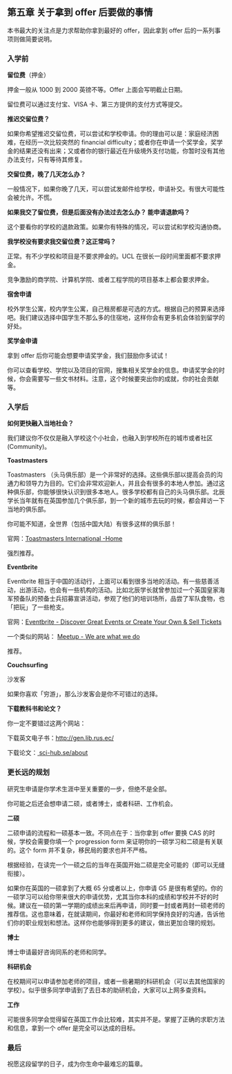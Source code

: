 ## 第五章 关于拿到 offer 后要做的事情



本书最大的关注点是力求帮助你拿到最好的 offer，因此拿到 offer 后的一系列事项则做简要说明。



### 入学前

**留位费**（押金）

押金一般从 1000 到 2000 英镑不等。Offer 上面会写明截止日期。

留位费可以通过支付宝、VISA 卡、第三方提供的支付方式等提交。



**推迟交留位费？**

如果你希望推迟交留位费，可以尝试和学校申请。你的理由可以是：家庭经济困难，在经历一次比较突然的 financial difficulty；或者你在申请一个奖学金，奖学金的结果还没有出来；又或者你的银行最近在升级境外支付功能，你暂时没有其他办法支付，只有等待其修复。



**交留位费，晚了几天怎么办？**

一般情况下，如果你晚了几天，可以尝试发邮件给学校，申请补交。有很大可能性会被允许。不慌。



**如果我交了留位费，但是后面没有办法过去怎么办？ 能申请退款吗？**

这个要看你的学校的退款政策。如果你有特殊的情况，可以尝试和学校沟通协商。



**我学校没有要求我交留位费？这正常吗？**

正常。有不少学校和项目是不要求押金的。UCL 在很长一段时间里面都不要求押金。

竞争激励的商学院、计算机学院、或者工程学院的项目基本上都会要求押金。



**宿舍申请**

校外学生公寓，校内学生公寓，自己租房都是可选的方式。根据自己的预算来选择吧。我们建议选择中国学生不那么多的住宿地，这样你会有更多机会体验到留学的好处。



**奖学金申请**

拿到 offer 后你可能会想要申请奖学金，我们鼓励你多试试！ 

你可以查看学校、学院以及项目的官网，搜集相关奖学金的信息。申请奖学金的时候，你会需要写一些文书材料。注意，这个时候要突出你的成就，你的社会贡献等。



### 入学后

**如何更快融入当地社会？**

我们建议你不仅仅是融入学校这个小社会，也融入到学校所在的城市或者社区 (Community)。



**Toastmasters**

Toastmasters （头马俱乐部）是一个非常好的选择。这些俱乐部以提高会员的沟通力和领导力为目的。它们会非常欢迎新人，并且会有很多的本地人参加。通过这种俱乐部，你能够很快认识到很多本地人。很多学校都有自己的头马俱乐部。北辰学长当年就有在英国参加几个俱乐部，到一个新的城市去玩的时候，都会拜访一下当地的俱乐部。

你可能不知道，全世界（包括中国大陆）有很多这样的俱乐部！

官网：[Toastmasters International -Home](https://www.toastmasters.org/)

强烈推荐。



**Eventbrite**

Eventbrite 相当于中国的活动行，上面可以看到很多当地的活动。有一些慈善活动，出游活动，也会有一些机构的活动。比如北辰学长就曾参加过一个英国皇家海军预备队的预备士兵招募宣讲活动，参观了他们的培训场所，品尝了军队食物，也「把玩」了一些枪支。



官网：[Eventbrite - Discover Great Events or Create Your Own & Sell Tickets](https://www.eventbrite.com/)

一个类似的网站：
[Meetup - We are what we do](https://www.meetup.com/)

推荐。



**Couchsurfing**

沙发客

如果你喜欢「穷游」，那么沙发客会是你不可错过的选择。



**下载教科书和论文？** 

你一定不要错过这两个网站：

下载英文电子书：http://gen.lib.rus.ec/

下载论文：[ sci-hub.se/about](https://sci-hub.se/about)



### 更长远的规划

研究生申请是你学术生涯中至关重要的一步，但绝不是全部。

你可能之后还会想申请二硕，或者博士，或者科研、工作机会。



**二硕**

二硕申请的流程和一硕基本一致。不同点在于：当你拿到 offer 要换 CAS 的时候，学校会需要你填一个 progression form 来证明你的一硕学习和二硕是有关联的。这个 form 并不复杂，移民局的要求也并不严格。

根据经验，在读完一个一硕之后的当年在英国开始二硕是完全可能的（即可以无缝衔接）。

如果你在英国的一硕拿到了大概 65 分或者以上，你申请 G5 是很有希望的。你的一硕学习可以给你带来很大的申请优势，尤其当你本科的成绩和学校并不好的时候。建议在一硕的第一学期的成绩出来后再申请，同时要一封或者两封一硕老师的推荐信。这也意味着，在就读期间，你最好和老师和同学保持良好的沟通，告诉他们你的职业规划和想法。这样你也能够得到更多的建议，做出更加合理的规划。



**博士**

博士申请最好咨询同系的老师和同学。



**科研机会**

在校期间可以申请参加老师的项目，或者一些暑期的科研机会（可以去其他国家的学校）。似乎很多同学申请到了去日本的助研机会，大家可以上网多查资料。



**工作**

可能很多同学会觉得留在英国工作会比较难，其实并不是。掌握了正确的求职方法和信息，拿到一个 offer 是完全可以达成的目标。



### 最后

祝愿这段留学的日子，成为你生命中最难忘的篇章。

